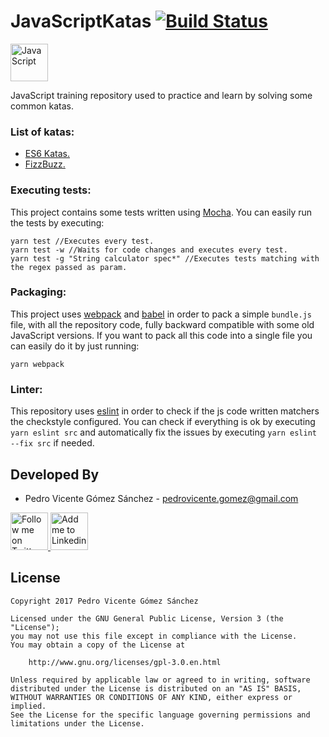 # JavaScriptKatas [![Build Status](https://travis-ci.org/pedrovgs/JavaScriptKatas.svg?branch=master)](https://travis-ci.org/pedrovgs/JavaScriptKatas)

<img alt="JavaScript" src="https://upload.wikimedia.org/wikipedia/commons/thumb/9/99/Unofficial_JavaScript_logo_2.svg/240px-Unofficial_JavaScript_logo_2.svg.png" height="60"/>

JavaScript training repository used to practice and learn by solving some common katas.

### List of katas:

* [ES6 Katas.](http://es6katas.org/)
* [FizzBuzz.](http://codingdojo.org/KataFizzBuzz/)

### Executing tests:

This project contains some tests written using [Mocha](https://mochajs.org/). You can easily run the tests by executing:

```
yarn test //Executes every test.
yarn test -w //Waits for code changes and executes every test.
yarn test -g "String calculator spec*" //Executes tests matching with the regex passed as param.
```

### Packaging:

This project uses [webpack](https://webpack.js.org) and [babel](https://babeljs.io) in order to pack a simple ``bundle.js`` file, with all the repository code, fully backward compatible with some old JavaScript versions. If you want to pack all this code into a single file you can easily do it by just running:

```
yarn webpack
```

### Linter:

This repository uses [eslint]() in order to check if the js code written matchers the checkstyle configured. You can check if everything is ok by executing ``yarn eslint src`` and automatically fix the issues by executing ``yarn eslint --fix src`` if needed.

Developed By
------------

* Pedro Vicente Gómez Sánchez - <pedrovicente.gomez@gmail.com>

<a href="https://twitter.com/pedro_g_s">
  <img alt="Follow me on Twitter" src="https://image.freepik.com/iconos-gratis/twitter-logo_318-40209.jpg" height="60" width="60"/>
</a>
<a href="https://es.linkedin.com/in/pedrovgs">
  <img alt="Add me to Linkedin" src="https://image.freepik.com/iconos-gratis/boton-del-logotipo-linkedin_318-84979.png" height="60" width="60"/>
</a>

License
-------

    Copyright 2017 Pedro Vicente Gómez Sánchez

    Licensed under the GNU General Public License, Version 3 (the "License");
    you may not use this file except in compliance with the License.
    You may obtain a copy of the License at

        http://www.gnu.org/licenses/gpl-3.0.en.html

    Unless required by applicable law or agreed to in writing, software
    distributed under the License is distributed on an "AS IS" BASIS,
    WITHOUT WARRANTIES OR CONDITIONS OF ANY KIND, either express or implied.
    See the License for the specific language governing permissions and
    limitations under the License.